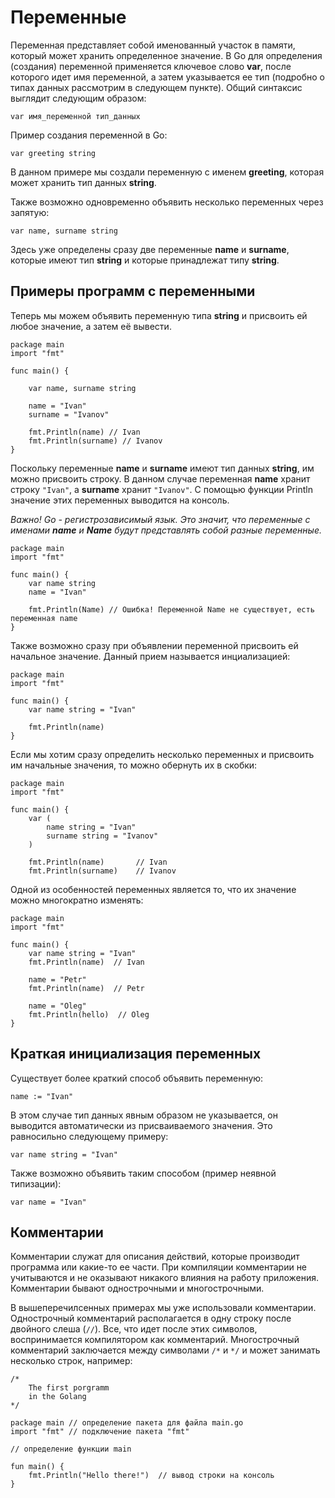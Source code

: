 # Переменные

Переменная представляет собой именованный участок в памяти, который может хранить определенное значение. В Go для определения (создания) переменной применяется ключевое слово **var**, после которого идет имя переменной, а затем указывается ее тип (подробно о типах данных рассмотрим в следующем пункте). Общий синтаксис выглядит следующим образом:

```
var имя_переменной тип_данных
```

Пример создания переменной в Go:

```
var greeting string
```

В данном примере мы создали переменную с именем **greeting**, которая может хранить тип данных **string**.

Также возможно одновременно объявить несколько переменных через запятую:

```
var name, surname string
```

Здесь уже определены сразу две переменные **name** и **surname**, которые имеют тип **string** и которые принадлежат типу **string**.

## Примеры программ с переменными

Теперь мы можем объявить переменную типа **string** и присвоить ей любое значение, а затем её вывести.

```
package main
import "fmt"

func main() {

    var name, surname string

    name = "Ivan"
    surname = "Ivanov"

    fmt.Println(name) // Ivan
    fmt.Println(surname) // Ivanov
}
```

Поскольку переменные **name** и **surname** имеют тип данных **string**, им можно присвоить строку. В данном случае переменная **name** хранит строку `"Ivan"`, a **surname** хранит `"Ivanov"`. С помощью функции Println значение этих переменных выводится на консоль.

_Важно! Go - регистрозависимый язык. Это значит, что переменные с именами **name** и **Name** будут представлять собой разные переменные._

```
package main
import "fmt"

func main() {
    var name string
    name = "Ivan"

    fmt.Println(Name) // Ошибка! Переменной Name не существует, есть переменная name
}
```

Также возможно сразу при объявлении переменной присвоить ей начальное значение. Данный прием называется инциализацией:

```
package main
import "fmt"

func main() {
    var name string = "Ivan"

    fmt.Println(name)
}
```

Если мы хотим сразу определить несколько переменных и присвоить им начальные значения, то можно обернуть их в скобки:

```
package main
import "fmt"

func main() {
    var (
        name string = "Ivan"
        surname string = "Ivanov"
    )

    fmt.Println(name)       // Ivan
    fmt.Println(surname)    // Ivanov
```

Одной из особенностей переменных является то, что их значение можно многократно изменять:

```
package main
import "fmt"

func main() {
    var name string = "Ivan"
    fmt.Println(name)  // Ivan

    name = "Petr"
    fmt.Println(name)  // Petr

    name = "Oleg"
    fmt.Println(hello)  // Oleg
}
```

## Краткая инициализация переменных

Существует более краткий способ объявить переменную:

```
name := "Ivan"
```

В этом случае тип данных явным образом не указывается, он выводится автоматически из присваиваемого значения. Это равносильно следующему примеру:

```
var name string = "Ivan"
```

Также возможно объявить таким способом (пример неявной типизации):

```
var name = "Ivan"
```

## Комментарии

Комментарии служат для описания действий, которые производит программа или какие-то ее части. При компиляции комментарии не учитываются и не оказывают никакого влияния на работу приложения. Комментарии бывают однострочными и многострочными.

В вышеперечилсенных примерах мы уже использовали комментарии. Однострочный комментарий располагается в одну строку после двойного слеша (`//`). Все, что идет после этих символов, воспринимается компилятором как комментарий. Многострочный комментарий заключается между символами `/*` и `*/` и может занимать несколько строк, например:

```
/*
    The first porgramm
    in the Golang
*/

package main // определение пакета для файла main.go
import "fmt" // подключение пакета "fmt"

// определение функции main

fun main() {
    fmt.Println("Hello there!")  // вывод строки на консоль
}
```
